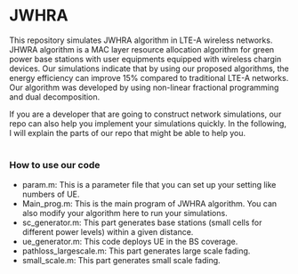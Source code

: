 # JWHRA
This repository simulates JWHRA algorithm in LTE-A wireless networks. JHWRA algorithm is a MAC layer resource allocation algorithm for green power base stations with user equipments equipped with wireless chargin devices. Our simulations indicate that by using our proposed algorithms, the energy efficiency can improve 15% compared to traditional LTE-A networks. Our algorithm was developed by using non-linear fractional programming and dual decomposition. 

If you are a developer that are going to construct network simulations, our repo can also help you implement your simulations quickly. In the following, I will explain the parts of our repo that might be able to help you.


# <h3> How to use our code
- param.m: This is a parameter file that you can set up your setting like numbers of UE.
- Main_prog.m: This is the main program of JWHRA algorithm. You can also modify your algorithm here to run your simulations.
- sc_generator.m: This part generates base stations (small cells for different power levels) within a given distance.
- ue_generator.m: This code deploys UE in the BS coverage.
- pathloss_largescale.m: This part generates large scale fading.
- small_scale.m: This part generates small scale fading.



